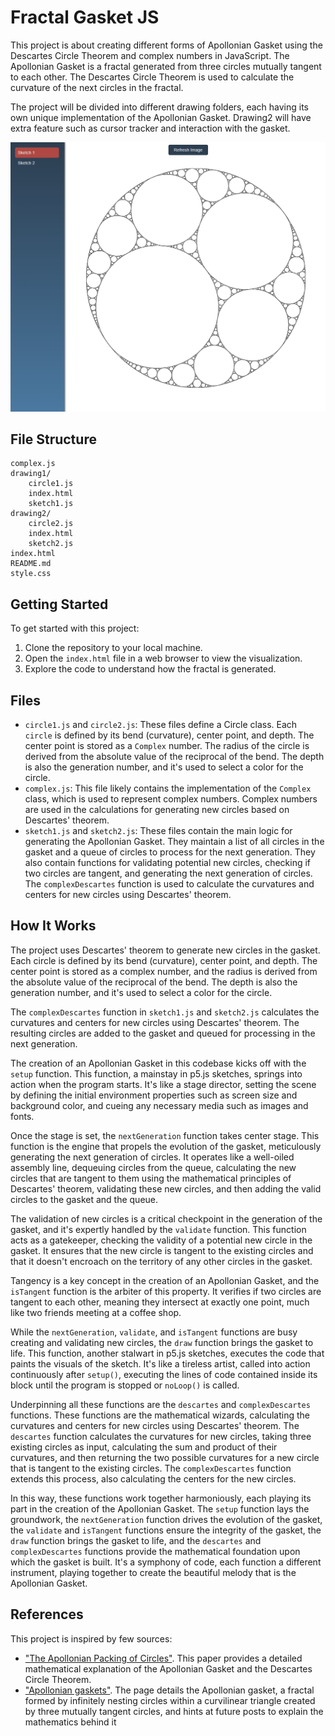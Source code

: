 # Fractal Gasket JS

This project is about creating different forms of Apollonian Gasket using the Descartes Circle Theorem and complex numbers in JavaScript. The Apollonian Gasket is a fractal generated from three circles mutually tangent to each other. The Descartes Circle Theorem is used to calculate the curvature of the next circles in the fractal.

The project will be divided into different drawing folders, each having its own unique implementation of the Apollonian Gasket. Drawing2 will have extra feature such as cursor tracker and interaction with the gasket.

![Apollonian Gasket Demo](assets/demo.png)

## File Structure
```
complex.js
drawing1/
    circle1.js
    index.html
    sketch1.js
drawing2/
    circle2.js
    index.html
    sketch2.js
index.html
README.md
style.css
```

## Getting Started

To get started with this project:

1. Clone the repository to your local machine.
2. Open the `index.html` file in a web browser to view the visualization.
3. Explore the code to understand how the fractal is generated.


## Files

- `circle1.js` and `circle2.js`: These files define a Circle class. Each `circle` is defined by its bend (curvature), center point, and depth. The center point is stored as a `Complex` number. The radius of the circle is derived from the absolute value of the reciprocal of the bend. The depth is also the generation number, and it's used to select a color for the circle.
- `complex.js`: This file likely contains the implementation of the `Complex` class, which is used to represent complex numbers. Complex numbers are used in the calculations for generating new circles based on Descartes' theorem.
- `sketch1.js` and `sketch2.js`: These files contain the main logic for generating the Apollonian Gasket. They maintain a list of all circles in the gasket and a queue of circles to process for the next generation. They also contain functions for validating potential new circles, checking if two circles are tangent, and generating the next generation of circles. The `complexDescartes` function is used to calculate the curvatures and centers for new circles using Descartes' theorem.

## How It Works

The project uses Descartes' theorem to generate new circles in the gasket. Each circle is defined by its bend (curvature), center point, and depth. The center point is stored as a complex number, and the radius is derived from the absolute value of the reciprocal of the bend. The depth is also the generation number, and it's used to select a color for the circle.

The `complexDescartes` function in `sketch1.js` and `sketch2.js` calculates the curvatures and centers for new circles using Descartes' theorem. The resulting circles are added to the gasket and queued for processing in the next generation.

The creation of an Apollonian Gasket in this codebase kicks off with the `setup` function. This function, a mainstay in p5.js sketches, springs into action when the program starts. It's like a stage director, setting the scene by defining the initial environment properties such as screen size and background color, and cueing any necessary media such as images and fonts.

Once the stage is set, the `nextGeneration` function takes center stage. This function is the engine that propels the evolution of the gasket, meticulously generating the next generation of circles. It operates like a well-oiled assembly line, dequeuing circles from the queue, calculating the new circles that are tangent to them using the mathematical principles of Descartes' theorem, validating these new circles, and then adding the valid circles to the gasket and the queue.

The validation of new circles is a critical checkpoint in the generation of the gasket, and it's expertly handled by the `validate` function. This function acts as a gatekeeper, checking the validity of a potential new circle in the gasket. It ensures that the new circle is tangent to the existing circles and that it doesn't encroach on the territory of any other circles in the gasket.

Tangency is a key concept in the creation of an Apollonian Gasket, and the `isTangent` function is the arbiter of this property. It verifies if two circles are tangent to each other, meaning they intersect at exactly one point, much like two friends meeting at a coffee shop.

While the `nextGeneration`, `validate`, and `isTangent` functions are busy creating and validating new circles, the `draw` function brings the gasket to life. This function, another stalwart in p5.js sketches, executes the code that paints the visuals of the sketch. It's like a tireless artist, called into action continuously after `setup()`, executing the lines of code contained inside its block until the program is stopped or `noLoop()` is called.

Underpinning all these functions are the `descartes` and `complexDescartes` functions. These functions are the mathematical wizards, calculating the curvatures and centers for new circles using Descartes' theorem. The `descartes` function calculates the curvatures for new circles, taking three existing circles as input, calculating the sum and product of their curvatures, and then returning the two possible curvatures for a new circle that is tangent to the existing circles. The `complexDescartes` function extends this process, also calculating the centers for the new circles.

In this way, these functions work together harmoniously, each playing its part in the creation of the Apollonian Gasket. The `setup` function lays the groundwork, the `nextGeneration` function drives the evolution of the gasket, the `validate` and `isTangent` functions ensure the integrity of the gasket, the `draw` function brings the gasket to life, and the `descartes` and `complexDescartes` functions provide the mathematical foundation upon which the gasket is built. It's a symphony of code, each function a different instrument, playing together to create the beautiful melody that is the Apollonian Gasket.


## References
This project is inspired by few sources:
- ["The Apollonian Packing of Circles"](https://arxiv.org/pdf/math/0101066.pdf). This paper provides a detailed mathematical explanation of the Apollonian Gasket and the Descartes Circle Theorem.
- ["Apollonian gaskets"](https://mathlesstraveled.com/2016/04/27/apollonian-gaskets/). The page details the Apollonian gasket, a fractal formed by infinitely nesting circles within a curvilinear triangle created by three mutually tangent circles, and hints at future posts to explain the mathematics behind it